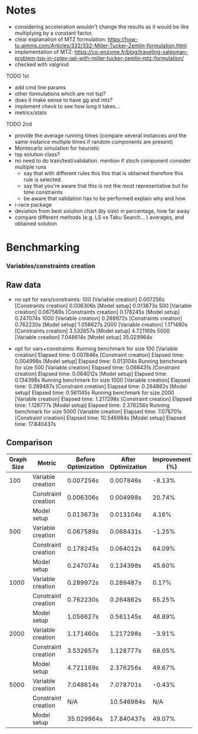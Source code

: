 # Notes
- considering acceleration wouldn't change the results as it would be like multiplying by a constant factor.
- clear explanation of MTZ formulation: https://how-to.aimms.com/Articles/332/332-Miller-Tucker-Zemlin-formulation.html 
- implementation of MTZ: https://co-enzyme.fr/blog/traveling-salesman-problem-tsp-in-cplex-opl-with-miller-tucker-zemlin-mtz-formulation/
- checked with valgrind

TODO 1st
- add cmd line params
- other formulations which are not tsp?
- does it make sense to have gg and mtz?
- implement check to see how long it takes... 
- metrics/stats

TODO 2nd
- provide the average running times (compare several instances and the same instance multiple times if random components are present)
- Montecarlo simulation for heuristic
- tsp solution class?
- no need to do train/test/validation. mention if stoch component consider multiple runs
    - say that with different rules this this that is obtained therefore this rule is selected.
    - say that you're aware that this is not the most representative but for time constraints
    - be aware that validation has to be performed explain why and how
- i-race package
- deviation from best solution chart (by size) in percentage, how far away
- compare different methods (e.g. LS vs Tabu Search... ) averages, and obtained solutoin

# Benchmarking
### Variables/constraints creation
## Raw data
- no opt for vars/constraints:
100
[Variable creation] 0.007256s
[Constraints creation] 0.006306s
[Model setup] 0.013673s
500
[Variable creation] 0.067589s
[Constraints creation] 0.178245s
[Model setup] 0.247074s
1000
[Variable creation] 0.289972s
[Constraints creation] 0.762230s
[Model setup] 1.056627s
2000
[Variable creation] 1.171460s
[Constraints creation] 3.532657s
[Model setup] 4.721169s
5000
[Variable creation] 7.048614s
[Model setup] 35.029964s

- opt for vars+constraints:
Running benchmark for size 100
[Variable creation] Elapsed time: 0.007846s
[Constraint creation] Elapsed time: 0.004998s
[Model setup] Elapsed time: 0.013104s
Running benchmark for size 500
[Variable creation] Elapsed time: 0.068431s
[Constraint creation] Elapsed time: 0.064012s
[Model setup] Elapsed time: 0.134398s
Running benchmark for size 1000
[Variable creation] Elapsed time: 0.289487s
[Constraint creation] Elapsed time: 0.264862s
[Model setup] Elapsed time: 0.561145s
Running benchmark for size 2000
[Variable creation] Elapsed time: 1.217298s
[Constraint creation] Elapsed time: 1.128777s
[Model setup] Elapsed time: 2.376256s
Running benchmark for size 5000
[Variable creation] Elapsed time: 7.078701s
[Constraint creation] Elapsed time: 10.546984s
[Model setup] Elapsed time: 17.840437s

## Comparison

| Graph Size | Metric                | Before Optimization | After Optimization | Improvement (%) |
|------------|----------------------|---------------------|-------------------|-----------------|
| 100        | Variable creation    | 0.007256s          | 0.007846s        | -8.13%          |
|            | Constraint creation  | 0.006306s          | 0.004998s        | 20.74%          |
|            | Model setup          | 0.013673s          | 0.013104s        | 4.16%           |
| 500        | Variable creation    | 0.067589s          | 0.068431s        | -1.25%          |
|            | Constraint creation  | 0.178245s          | 0.064012s        | 64.09%          |
|            | Model setup          | 0.247074s          | 0.134398s        | 45.60%          |
| 1000       | Variable creation    | 0.289972s          | 0.289487s        | 0.17%           |
|            | Constraint creation  | 0.762230s          | 0.264862s        | 65.25%          |
|            | Model setup          | 1.056627s          | 0.561145s        | 46.89%          |
| 2000       | Variable creation    | 1.171460s          | 1.217298s        | -3.91%          |
|            | Constraint creation  | 3.532657s          | 1.128777s        | 68.05%          |
|            | Model setup          | 4.721169s          | 2.376256s        | 49.67%          |
| 5000       | Variable creation    | 7.048614s          | 7.078701s        | -0.43%          |
|            | Constraint creation  | N/A                | 10.546984s       | N/A             |
|            | Model setup          | 35.029964s         | 17.840437s       | 49.07%          |
